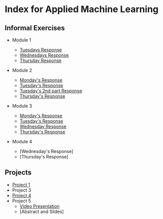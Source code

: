 # Index for Applied Machine Learning

## Informal Exercises
- Module 1
    - [Tuesdays Response](tues1.md)
    - [Wednesdays Response](wedn1.md)
    - [Thursday Response](https://eanelson01.github.io/DATA310/images/thurs1.html)

- Module 2
    - [Monday's Response](mon2.md)
    - [Tuesday's Response](tues2.md)
    - [Tuesday's 2nd part Response](tues2_2.md)
    - [Thursday's Response](thurs2.md)
  
- Module 3
  - [Monday's Response](mon3.md)
  - [Tuesday's Response]()
  - [Wednesday Response](wedn3.md)
  - [Thursday's Response](https://johnkwillis.github.io/data310/thursday3.html)
  
- Module 4
  - [Wednesday's Response]
  - [Thursday's Response]
  

## Projects

- [Project 1](project1.md)
- Project 3
- [Project 4](https://eanelson01.github.io/DATA310/mod4/project4.html)
- Project 5
  - [Video Presentation](https://drive.google.com/file/d/1iMRrbp3j4DdnlQ9eK6ccAlaaITdjeSuG/view?usp=sharing)
  - [Abstract and Slides]
